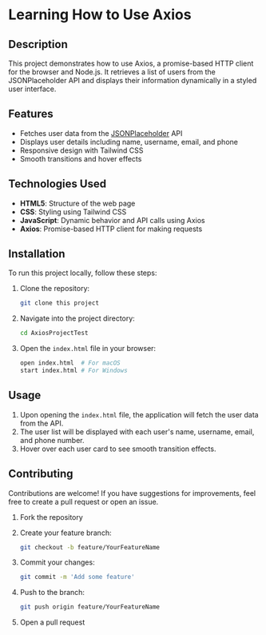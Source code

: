 # Learning How to Use Axios

## Description

This project demonstrates how to use Axios, a promise-based HTTP client for the browser and Node.js. It retrieves a list of users from the JSONPlaceholder API and displays their information dynamically in a styled user interface.

## Features

- Fetches user data from the [JSONPlaceholder](https://jsonplaceholder.typicode.com/users) API
- Displays user details including name, username, email, and phone
- Responsive design with Tailwind CSS
- Smooth transitions and hover effects

## Technologies Used

- **HTML5**: Structure of the web page
- **CSS**: Styling using Tailwind CSS
- **JavaScript**: Dynamic behavior and API calls using Axios
- **Axios**: Promise-based HTTP client for making requests

## Installation

To run this project locally, follow these steps:

1. Clone the repository:

   ```bash
   git clone this project
   ```

2. Navigate into the project directory:

   ```bash
   cd AxiosProjectTest
   ```

3. Open the `index.html` file in your browser:

   ```bash
   open index.html  # For macOS
   start index.html # For Windows
   ```

## Usage

1. Upon opening the `index.html` file, the application will fetch the user data from the API.
2. The user list will be displayed with each user's name, username, email, and phone number.
3. Hover over each user card to see smooth transition effects.


## Contributing

Contributions are welcome! If you have suggestions for improvements, feel free to create a pull request or open an issue.

1. Fork the repository
2. Create your feature branch:

   ```bash
   git checkout -b feature/YourFeatureName
   ```

3. Commit your changes:

   ```bash
   git commit -m 'Add some feature'
   ```

4. Push to the branch:

   ```bash
   git push origin feature/YourFeatureName
   ```

5. Open a pull request
